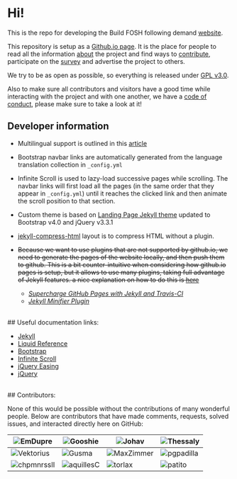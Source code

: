 # Hi!

This is the repo for developing the Build FOSH following demand [website](https://fosh-following-demand.github.io/en/home).

This repository is setup as a [Github.io page](https://pages.github.com/). It is the place for people to read all the information [about](https://fosh-following-demand.github.io/en/about) the project and find ways to [contribute](https://fosh-following-demand.github.io/en/collaborating), participate on the [survey](https://fosh-following-demand.github.io/en/survey) and advertise the project to others.

We try to be as open as possible, so everything is released under [GPL v3.0](https://github.com/FOSH-following-demand/FOSH-following-demand.github.io/blob/master/LICENSE).

Also to make sure all contributors and visitors have a good time while interacting with the project and with one another, we have a [code of conduct](https://github.com/FOSH-following-demand/FOSH-following-demand.github.io/blob/master/CODE_OF_CONDUCT.md), please make sure to take a look at it!



## Developer information

- Multilingual support is outlined in this [article](https://www.sylvaindurand.org/making-jekyll-multilingual/)

- Bootstrap navbar links are automatically generated from the language translation collection in `_config.yml`

- Infinite Scroll is used to lazy-load successive pages while scrolling. The navbar links will first load all the pages (in the same order that they appear in `_config.yml`) until it reaches the clicked link and then animate the scroll position to that section.

- Custom theme is based on [Landing Page Jekyll theme](https://github.com/swcool/landing-page-theme) updated to Bootstrap v4.0 and jQuery v3.3.1

- [jekyll-compress-html](https://github.com/penibelst/jekyll-compress-html) layout is to compress HTML without a plugin.


- ~~Because we want to use plugins that are not supported by github.io, we need
  to generate the pages of the website locally, and then push them to github.
  This is a bit counter-intuitive when considering how github.io pages is setup,
  but it allows to use many plugins, taking full advantage of Jekyll features.
  a nice explanation on how to do this is [here](https://www.sitepoint.com/jekyll-plugins-github/)~~
  + *[Supercharge GitHub Pages with Jekyll and Travis-CI](https://medium.com/@mcred/supercharge-github-pages-with-jekyll-and-travis-ci-699bc0bde075)*
  + *[Jekyll Minifier Plugin](https://github.com/digitalsparky/jekyll-minifier)*

<br>
## Useful documentation links:

- [Jekyll](https://jekyllrb.com/docs/)
- [Liquid Reference](https://help.shopify.com/en/themes/liquid)
- [Bootstrap](https://getbootstrap.com/docs/4.3/getting-started/introduction/)
- [Infinite Scroll](https://infinite-scroll.com/options.html)
- [jQuery Easing](http://gsgd.co.uk/sandbox/jquery/easing/)
- [jQuery](https://api.jquery.com/)

<br>
## Contributors:

None of this would be possible without the contributions of many wonderful people. Below are contributors that have made comments, requests, solved issues, and interacted directly here on GitHub:

|![EmDupre](https://avatars0.githubusercontent.com/u/15017191?s=96&v=4)|![Gooshie](https://avatars0.githubusercontent.com/u/4983604?s=96&v=4)|![Johav](https://avatars1.githubusercontent.com/u/13553996?s=96&v=4)|![Thessaly](https://avatars0.githubusercontent.com/u/33497609?s=96&v=4)|
|--|--|--|--|
|![Vektorius](https://avatars3.githubusercontent.com/u/20026476?s=96&v=4)|![Gusma](https://avatars1.githubusercontent.com/u/140903?s=96&v=4)|![MaxZimmer](https://avatars3.githubusercontent.com/u/35870697?s=96&v=4)|![pgpadilla](https://avatars2.githubusercontent.com/u/32402688?s=96&v=4)|
|![chpmnrssll](https://avatars1.githubusercontent.com/u/2609100?s=96&v=4)|![aquillesC](https://avatars0.githubusercontent.com/u/2494344?s=96&v=4)|![torlax](https://avatars0.githubusercontent.com/u/2490770?s=96&v=4)|![patito](https://avatars2.githubusercontent.com/u/396454?s=96&v=4)||
